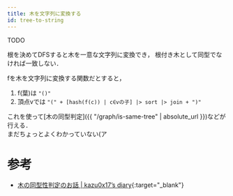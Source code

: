 ```yaml
---
title: 木を文字列に変換する
id: tree-to-string
---
```


TODO

根を決めてDFSすると木を一意な文字列に変換でき，
根付き木として同型でなければ一致しない．

fを木を文字列に変換する関数だとすると，

1. f(葉)は `"()"`
2. 頂点vでは `"(" + [hash(f(c)) | c∈vの子] |> sort |> join + ")"`

これを使って[木の同型判定]({{ "/graph/is-same-tree" | absolute_url }})などが行える．  
まだちょっとよくわかっていない(ア

# 参考

* [木の同型性判定のお話 \| kazu0x17’s diary](http://chocobaby-aporo.hatenablog.com/entry/2017/12/05/233027){:target="_blank"}


